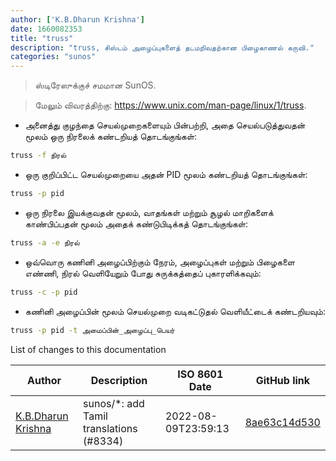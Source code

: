 ```yaml
---
author: ['K.B.Dharun Krishna']
date: 1660082353
title: "truss"
description: "truss, சிஸ்டம் அழைப்புகளைத் தடமறிவதற்கான பிழைகாணல் கருவி."
categories: "sunos"
---
```

> ஸ்டிரேஸுக்குச் சமமான SunOS.

> மேலும் விவரத்திற்கு: <https://www.unix.com/man-page/linux/1/truss>.

- அனைத்து குழந்தை செயல்முறைகளையும் பின்பற்றி, அதை செயல்படுத்துவதன் மூலம் ஒரு நிரலைக் கண்டறியத் தொடங்குங்கள்:

```bash
truss -f நிரல்
```

- ஒரு குறிப்பிட்ட செயல்முறையை அதன் PID மூலம் கண்டறியத் தொடங்குங்கள்:

```bash
truss -p pid
```

- ஒரு நிரலை இயக்குவதன் மூலம், வாதங்கள் மற்றும் சூழல் மாறிகளைக் காண்பிப்பதன் மூலம் அதைக் கண்டுபிடிக்கத் தொடங்குங்கள்:

```bash
truss -a -e நிரல்
```

- ஒவ்வொரு கணினி அழைப்பிற்கும் நேரம், அழைப்புகள் மற்றும் பிழைகளை எண்ணி, நிரல் வெளியேறும் போது சுருக்கத்தைப் புகாரளிக்கவும்:

```bash
truss -c -p pid
```

- கணினி அழைப்பின் மூலம் செயல்முறை வடிகட்டுதல் வெளியீட்டைக் கண்டறியவும்:

```bash
truss -p pid -t அமைப்பின்_அழைப்பு_பெயர்
```
List of changes to this documentation


Author | Description | ISO 8601 Date | GitHub link
------|-----|-----|-----
[K.B.Dharun Krishna](mailto:kbdharunkrishna@gmail.com) | sunos/*: add Tamil translations (#8334) | 2022-08-09T23:59:13 | [8ae63c14d530](https://github.com/tldr-pages/tldr/commit/8ae63c14d5309ccfadecdede83eb544eae907175)

